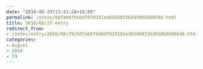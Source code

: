 ```yaml
---
date: "2018-08-29T13:41:28+10:00"
permalink: /notes/6d7ab6fbb0df029381ed85498336d950b8908546.html
title: 2018/08/29 entry
redirect_from:
- /notes/entry/2018/08/29/6d7ab6fbb0df029381ed85498336d950b8908546.html
categories:
- August
- 2018
- 29
---
```

